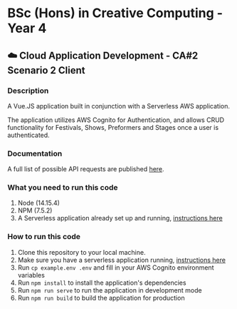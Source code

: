 # BSc (Hons) in Creative Computing - Year 4

## ☁️ Cloud Application Development - CA#2 Scenario 2 Client

### Description

A Vue.JS application built in conjunction with a Serverless AWS application.

The application utilizes AWS Cognito for Authentication, and allows CRUD functionality for Festivals, Shows, Preformers and Stages once a user is authenticated.

### Documentation

A full list of possible API requests are published [here](https://documenter.getpostman.com/view/9152223/Tz5tYG2M).

### What you need to run this code

1. Node (14.15.4)
2. NPM (7.5.2)
3. A Serverless application already set up and running, [instructions here](https://github.com/eoanodea/iadty4-cloudapp-serverless-aws)

### How to run this code

1. Clone this repository to your local machine.
2. Make sure you have a serverless application running, [instructions here](https://github.com/eoanodea/iadty4-cloudapp-serverless-aws)
3. Run `cp example.env .env` and fill in your AWS Cognito environment variables
4. Run `npm install` to install the application's dependencies
5. Run `npm run serve` to run the application in development mode
6. Run `npm run build` to build the application for production